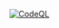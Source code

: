 [![CodeQL](https://github.com/jbfp/one_eyed_jack/actions/workflows/codeql-analysis.yml/badge.svg)](https://github.com/jbfp/one_eyed_jack/actions/workflows/codeql-analysis.yml)
